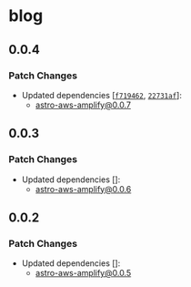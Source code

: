 # blog

## 0.0.4

### Patch Changes

- Updated dependencies [[`f719462`](https://github.com/alexnguyennz/astro-aws-amplify/commit/f71946256dd1b62896bd49458eb9860f2da9ac94), [`22731af`](https://github.com/alexnguyennz/astro-aws-amplify/commit/22731af0794e054be7e55680f1bfe8d1c7dde7e0)]:
  - astro-aws-amplify@0.0.7

## 0.0.3

### Patch Changes

- Updated dependencies []:
  - astro-aws-amplify@0.0.6

## 0.0.2

### Patch Changes

- Updated dependencies []:
  - astro-aws-amplify@0.0.5

